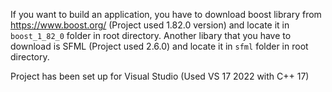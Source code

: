 If you want to build an application, you have to download boost library from https://www.boost.org/ (Project used 1.82.0 version) and locate it in ```boost_1_82_0``` folder in root directory. 
Another libary that you have to download is SFML (Project used 2.6.0) and locate it in ```sfml``` folder in root directory.

Project has been set up for Visual Studio (Used VS 17 2022 with C++ 17)